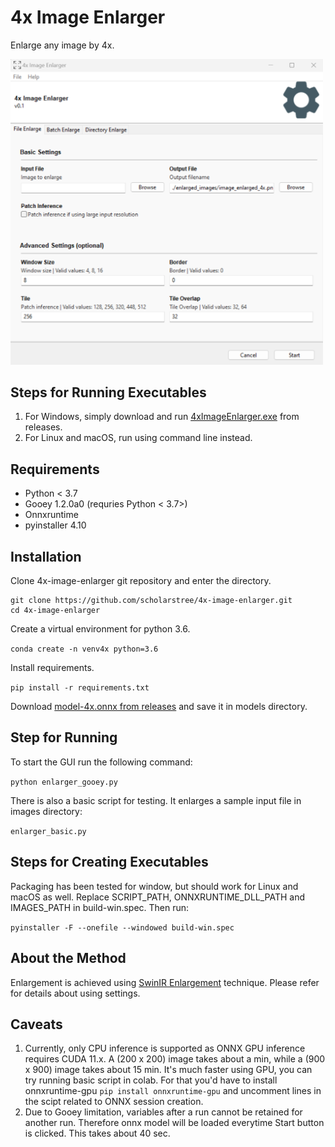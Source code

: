 # 4x Image Enlarger
Enlarge any image by 4x. 

<img src="./images/win_1.png" width="500" />

## Steps for Running Executables
1. For Windows, simply download and run [4xImageEnlarger.exe](https://github.com/scholarstree/4x-image-enlarger/releases/tag/exe) from releases.
2. For Linux and macOS, run using command line instead.

## Requirements
* Python < 3.7
* Gooey 1.2.0a0 (requries Python < 3.7>)
* Onnxruntime
* pyinstaller 4.10

## Installation 
Clone 4x-image-enlarger git repository and enter the directory.

```
git clone https://github.com/scholarstree/4x-image-enlarger.git
cd 4x-image-enlarger
```

Create a virtual environment for python 3.6.

`conda create -n venv4x python=3.6`

Install requirements.

`pip install -r requirements.txt`

Download [model-4x.onnx from releases](https://github.com/scholarstree/4x-image-enlarger/releases/tag/models) and save it in models directory.

## Step for Running
To start the GUI run the following command:

`python enlarger_gooey.py`

There is also a basic script for testing. It enlarges a sample input file in images directory: 

`enlarger_basic.py`

## Steps for Creating Executables
Packaging has been tested for window, but should work for Linux and macOS as well. Replace SCRIPT_PATH, ONNXRUNTIME_DLL_PATH and IMAGES_PATH in build-win.spec. Then run:

`pyinstaller -F --onefile --windowed build-win.spec`

## About the Method
Enlargement is achieved using [SwinIR Enlargement](https://github.com/JingyunLiang/SwinIR) technique. Please refer for details about using settings.

## Caveats
1. Currently, only CPU inference is supported as ONNX GPU inference requires CUDA 11.x. A (200 x 200) image takes about a min, while a (900 x 900) image takes about 15 min. It's much faster using GPU, you can try running basic script in colab. For that you'd have to install onnxruntime-gpu `pip install onnxruntime-gpu` and uncomment lines in the scipt related to ONNX session creation. 
2. Due to Gooey limitation, variables after a run cannot be retained for another run. Therefore onnx model will be loaded everytime Start button is clicked. This takes about 40 sec.
